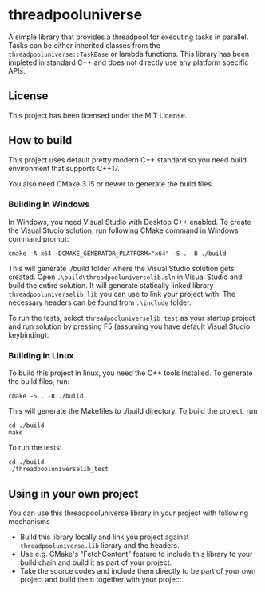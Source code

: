 # threadpooluniverse
A simple library that provides a threadpool for executing tasks in parallel. Tasks can be either inherited classes from the `threadpooluniverse::TaskBase` or lambda functions. This library has been impleted in standard C++ and does not directly use any platform specific APIs.

## License

This project has been licensed under the MIT License.

## How to build

This project uses default pretty modern C++ standard so you need build environment that supports C++17.

You also need CMake 3.15 or newer to generate the build files.

### Building in Windows

In Windows, you need Visual Studio with Desktop C++ enabled. To create the Visual Studio solution, run following CMake command in Windows command prompt:

```
cmake -A x64 -DCMAKE_GENERATOR_PLATFORM="x64" -S . -B ./build
```

This will generate ./build folder where the Visual Studio solution gets created. Open `.\build\threadpooluniverselib.sln` in Visual Studio and build the entire solution. It will generate statically linked library `threadpooluniverselib.lib` you can use to link your project with. The necessary headers can be found from `.\include` folder.

To run the tests, select `threadpooluniverselib_test` as your startup project and run solution by pressing F5 (assuming you have default Visual Studio keybinding).

### Building in Linux

To build this project in linux, you need the C++ tools installed. To generate the build files, run:
```
cmake -S . -B ./build
```

This will generate the Makefiles to ./build directory. To build the project, run
```
cd ./build
make
```

To run the tests:
```
cd ./build
./threadpooluniverselib_test 
```

## Using in your own project

You can use this threadpooluniverse library in your project with following mechanisms
- Build this library locally and link you project against `threadpooluniverse.lib` library and the headers.
- Use e.g. CMake's "FetchContent" feature to include this library to your build chain and build it as part of your project.
- Take the source codes and include them directly to be part of your own project and build them together with your project.